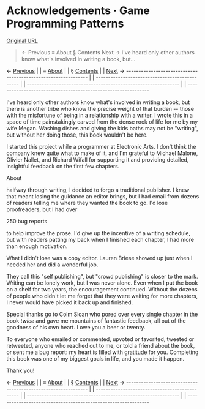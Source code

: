 # Acknowledgements · Game Programming Patterns

[Original URL](http://gameprogrammingpatterns.com/acknowledgements.html)

> ← Previous ≡ About § Contents Next → I've heard only other authors know what's involved in writing a book, but...

← [Previous](http://gameprogrammingpatterns.com/contents.html) |  | ≡ [About](http://gameprogrammingpatterns.com/) |  | § [Contents](http://gameprogrammingpatterns.com/contents.html) |  | [Next](http://gameprogrammingpatterns.com/introduction.html) →
-------------------------------------------------------------- |  | ---------------------------------------------- |  | -------------------------------------------------------------- |  | --------------------------------------------------------------

I've heard only other authors know what's involved in writing a book, but there is another tribe who know the precise weight of that burden -- those with the misfortune of being in a relationship with a writer. I wrote this in a space of time painstakingly carved from the dense rock of life for me by my wife Megan. Washing dishes and giving the kids baths may not be "writing", but without her doing those, this book wouldn't be here.

I started this project while a programmer at Electronic Arts. I don't think the company knew quite what to make of it, and I'm grateful to Michael Malone, Olivier Nallet, and Richard Wifall for supporting it and providing detailed, insightful feedback on the first few chapters.

<span name="editor">About</span>

 halfway through writing, I decided to forgo a traditional publisher. I knew that meant losing the guidance an editor brings, but I had email from dozens of readers telling me where they wanted the book to go. I'd lose proofreaders, but I had over 

<span name="colm">250 bug reports</span>

 to help improve the prose. I'd give up the incentive of a writing schedule, but with readers patting my back when I finished each chapter, I had more than enough motivation.

What I didn't lose was a copy editor. Lauren Briese showed up just when I needed her and did a wonderful job.

They call this "self publishing", but "crowd publishing" is closer to the mark. Writing can be lonely work, but I was never alone. Even when I put the book on a shelf for two years, the encouragement continued. Without the dozens of people who didn't let me forget that they were waiting for more chapters, I never would have picked it back up and finished.

Special thanks go to Colm Sloan who pored over every single chapter in the book _twice_ and gave me mountains of fantastic feedback, all out of the goodness of his own heart. I owe you a beer or twenty.

To everyone who emailed or commented, upvoted or favorited, tweeted or retweeted, anyone who reached out to me, or told a friend about the book, or sent me a bug report: my heart is filled with gratitude for you. Completing this book was one of my biggest goals in life, and you made it happen.

Thank you!

← [Previous](http://gameprogrammingpatterns.com/contents.html) |  | ≡ [About](http://gameprogrammingpatterns.com/) |  | § [Contents](http://gameprogrammingpatterns.com/contents.html) |  | [Next](http://gameprogrammingpatterns.com/introduction.html) →
-------------------------------------------------------------- |  | ---------------------------------------------- |  | -------------------------------------------------------------- |  | --------------------------------------------------------------
